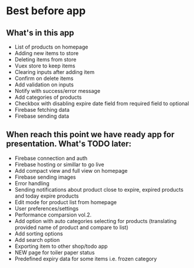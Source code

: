 # Best before app

## What's in this app
- List of products on homepage
- Adding new items to store
- Deleting items from store
- Vuex store to keep items
- Clearing inputs after adding item
- Confirm on delete items
- Add validation on inputs
- Notify with success/error message
- Add categories of products
- Checkbox with disabling expire date field from required field to optional
- Firebase fetching data
- Firebase sending data

## When reach this point we have ready app for presentation. What's TODO later:
- Firebase connection and auth
- Firebase hosting or simillar to go live
- Add compact view and full view on homepage
- Firebase sending images
- Error handling
- Sending notifications about product close to expire, expired products and today expire products
- Edit mode for product list from homepage
- User preferences/settings
- Performance comparsion vol.2.
- Add option with auto categories selecting for products (translating provided name of product and compare to list)
- Add sorting options
- Add search option
- Exporting item to other shop/todo app
- NEW page for toiler paper status
- Predefined expiry data for some items i.e. frozen category
